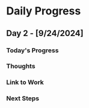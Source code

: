 # Daily Progress

## Day 2 - [9/24/2024]

### Today's Progress


### Thoughts


### Link to Work


### Next Steps
